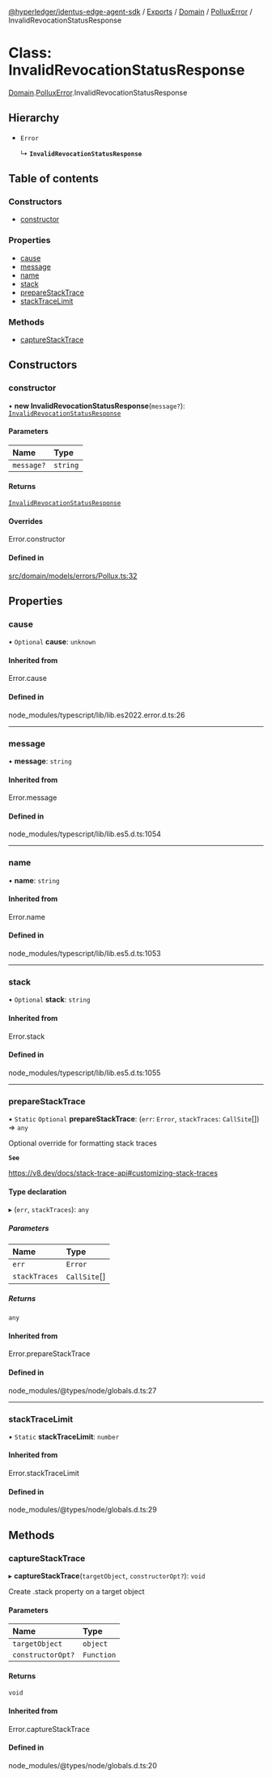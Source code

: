 [@hyperledger/identus-edge-agent-sdk](../README.md) / [Exports](../modules.md) / [Domain](../modules/Domain.md) / [PolluxError](../modules/Domain.PolluxError.md) / InvalidRevocationStatusResponse

# Class: InvalidRevocationStatusResponse

[Domain](../modules/Domain.md).[PolluxError](../modules/Domain.PolluxError.md).InvalidRevocationStatusResponse

## Hierarchy

- `Error`

  ↳ **`InvalidRevocationStatusResponse`**

## Table of contents

### Constructors

- [constructor](Domain.PolluxError.InvalidRevocationStatusResponse.md#constructor)

### Properties

- [cause](Domain.PolluxError.InvalidRevocationStatusResponse.md#cause)
- [message](Domain.PolluxError.InvalidRevocationStatusResponse.md#message)
- [name](Domain.PolluxError.InvalidRevocationStatusResponse.md#name)
- [stack](Domain.PolluxError.InvalidRevocationStatusResponse.md#stack)
- [prepareStackTrace](Domain.PolluxError.InvalidRevocationStatusResponse.md#preparestacktrace)
- [stackTraceLimit](Domain.PolluxError.InvalidRevocationStatusResponse.md#stacktracelimit)

### Methods

- [captureStackTrace](Domain.PolluxError.InvalidRevocationStatusResponse.md#capturestacktrace)

## Constructors

### constructor

• **new InvalidRevocationStatusResponse**(`message?`): [`InvalidRevocationStatusResponse`](Domain.PolluxError.InvalidRevocationStatusResponse.md)

#### Parameters

| Name | Type |
| :------ | :------ |
| `message?` | `string` |

#### Returns

[`InvalidRevocationStatusResponse`](Domain.PolluxError.InvalidRevocationStatusResponse.md)

#### Overrides

Error.constructor

#### Defined in

[src/domain/models/errors/Pollux.ts:32](https://github.com/hyperledger/identus-edge-agent-sdk-ts/blob/8455e548651bea11f474591a89d22007cfe2962c/src/domain/models/errors/Pollux.ts#L32)

## Properties

### cause

• `Optional` **cause**: `unknown`

#### Inherited from

Error.cause

#### Defined in

node_modules/typescript/lib/lib.es2022.error.d.ts:26

___

### message

• **message**: `string`

#### Inherited from

Error.message

#### Defined in

node_modules/typescript/lib/lib.es5.d.ts:1054

___

### name

• **name**: `string`

#### Inherited from

Error.name

#### Defined in

node_modules/typescript/lib/lib.es5.d.ts:1053

___

### stack

• `Optional` **stack**: `string`

#### Inherited from

Error.stack

#### Defined in

node_modules/typescript/lib/lib.es5.d.ts:1055

___

### prepareStackTrace

▪ `Static` `Optional` **prepareStackTrace**: (`err`: `Error`, `stackTraces`: `CallSite`[]) => `any`

Optional override for formatting stack traces

**`See`**

https://v8.dev/docs/stack-trace-api#customizing-stack-traces

#### Type declaration

▸ (`err`, `stackTraces`): `any`

##### Parameters

| Name | Type |
| :------ | :------ |
| `err` | `Error` |
| `stackTraces` | `CallSite`[] |

##### Returns

`any`

#### Inherited from

Error.prepareStackTrace

#### Defined in

node_modules/@types/node/globals.d.ts:27

___

### stackTraceLimit

▪ `Static` **stackTraceLimit**: `number`

#### Inherited from

Error.stackTraceLimit

#### Defined in

node_modules/@types/node/globals.d.ts:29

## Methods

### captureStackTrace

▸ **captureStackTrace**(`targetObject`, `constructorOpt?`): `void`

Create .stack property on a target object

#### Parameters

| Name | Type |
| :------ | :------ |
| `targetObject` | `object` |
| `constructorOpt?` | `Function` |

#### Returns

`void`

#### Inherited from

Error.captureStackTrace

#### Defined in

node_modules/@types/node/globals.d.ts:20
